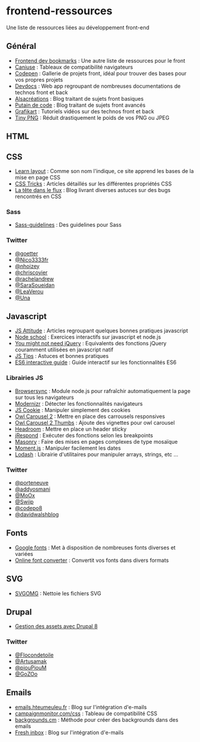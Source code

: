 # frontend-ressources
Une liste de ressources liées au développement front-end

## Général
* [Frontend dev bookmarks](https://github.com/dypsilon/frontend-dev-bookmarks) : Une autre liste de ressources pour le front
* [Caniuse](http://caniuse.com) : Tableaux de compatibilité navigateurs
* [Codepen](http://codepen.io) : Gallerie de projets front, idéal pour trouver des bases pour vos propres projets
* [Devdocs](http://devdocs.io) : Web app regroupant de nombreuses documentations de technos front et back
* [Alsacréations](http://www.alsacreations.com) : Blog traitant de sujets front basiques
* [Putain de code](http://putaindecode.io) : Blog traitant de sujets front avancés
* [Grafikart](http://grafikart.fr) : Tutoriels vidéos sur des technos front et back
* [Tiny PNG](https://tinypng.com) : Réduit drastiquement le poids de vos PNG ou JPEG


## HTML



## CSS
* [Learn layout](http://fr.learnlayout.com) : Comme son nom l'indique, ce site apprend les bases de la mise en page CSS
* [CSS Tricks](https://css-tricks.com) : Articles détaillés sur les différentes propriétés CSS
* [La tête dans le flux](https://blog.goetter.fr) : Blog livrant diverses astuces sur des bugs rencontrés en CSS

### Sass
* [Sass-guidelines](https://sass-guidelin.es/fr) : Des guidelines pour Sass

### Twitter
* [@goetter](https://twitter.com/goetter)
* [@Nico3333fr](https://twitter.com/Nico3333fr)
* [@nhoizey](https://twitter.com/nhoizey)
* [@chriscoyier](https://twitter.com/chriscoyier)
* [@rachelandrew](https://twitter.com/rachelandrew)
* [@SaraSoueidan](https://twitter.com/SaraSoueidan)
* [@LeaVerou](https://twitter.com/LeaVerou)
* [@Una](https://twitter.com/Una)


## Javascript
* [JS Attitude](http://www.js-attitude.fr) : Articles regroupant quelques bonnes pratiques javascript
* [Node school](https://nodeschool.io) : Exercices interactifs sur javascript et node.js
* [You might not need jQuery](http://youmightnotneedjquery.com) : Equivalents des fonctions jQuery couramment utilisées en javascript natif
* [JS Tips](http://www.jstips.co) : Astuces et bonnes pratiques
* [ES6 interactive guide](http://stack.formidable.com/es6-interactive-guide) : Guide interactif sur les fonctionnalités ES6

### Librairies JS
* [Browsersync](https://browsersync.io) : Module node.js pour rafraîchir automatiquement la page sur tous les navigateurs
* [Modernizr](https://modernizr.com) : Détecter les fonctionnalités navigateurs
* [JS Cookie](https://github.com/js-cookie/js-cookie) : Manipuler simplement des cookies
* [Owl Carousel 2](http://owlcarousel2.github.io/OwlCarousel2) : Mettre en place des carrousels responsives
* [Owl Carousel 2 Thumbs](https://github.com/gijsroge/OwlCarousel2-Thumbs) : Ajoute des vignettes pour owl carousel
* [Headroom](http://wicky.nillia.ms/headroom.js) : Mettre en place un header sticky
* [jRespond](https://github.com/ten1seven/jRespond) : Exécuter des fonctions selon les breakpoints
* [Masonry](http://masonry.desandro.com) : Faire des mises en pages complexes de type mosaïque
* [Moment.js](https://momentjs.com) : Manipuler facilement les dates
* [Lodash](https://lodash.com) : Librairie d'utilitaires pour manipuler arrays, strings, etc ...

### Twitter
* [@porteneuve](https://twitter.com/porteneuve)
* [@addyosmani](https://twitter.com/addyosmani)
* [@MoOx](https://twitter.com/MoOx)
* [@Swiip](https://twitter.com/Swiip)
* [@codepo8](https://twitter.com/codepo8)
* [@davidwalshblog](https://twitter.com/davidwalshblog)


## Fonts
* [Google fonts](https://fonts.google.com) : Met à disposition de nombreuses fonts diverses et variées
* [Online font converter](https://onlinefontconverter.com) : Convertit vos fonts dans divers formats


## SVG
* [SVGOMG](https://jakearchibald.github.io/svgomg) : Nettoie les fichiers SVG


## Drupal
* [Gestion des assets avec Drupal 8](http://flocondetoile.fr/blog/la-gestion-des-librairies-avec-drupal-8)

### Twitter
* [@Flocondetoile](https://twitter.com/Flocondetoile)
* [@Artusamak](https://twitter.com/Artusamak)
* [@piouPiouM](https://twitter.com/piouPiouM)
* [@GoZOo](https://twitter.com/GoZOo)


## Emails
* [emails.hteumeuleu.fr](http://emails.hteumeuleu.fr) : Blog sur l'intégration d'e-mails
* [campaignmonitor.com/css](https://www.campaignmonitor.com/css) : Tableau de compatibilité CSS
* [backgrounds.cm](https://backgrounds.cm) : Méthode pour créer des backgrounds dans des emails
* [Fresh inbox](http://freshinbox.com) : Blog sur l'intégration d'e-mails
